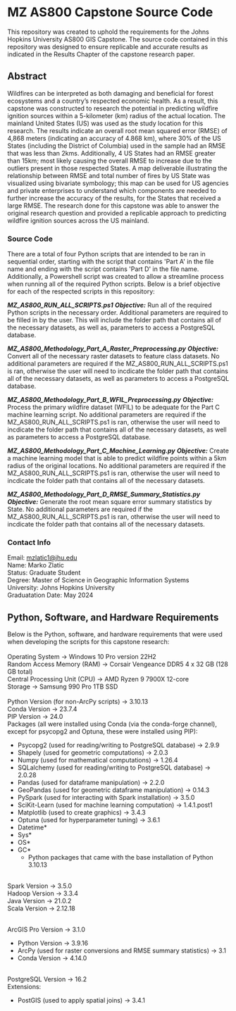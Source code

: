 # MZ AS800 Capstone Source Code
This repository was created to uphold the requirements for the Johns Hopkins University AS800 GIS Capstone. The source code contained in this repository was designed to ensure replicable and accurate results as indicated in the Results Chapter of the capstone research paper.

## Abstract
Wildfires can be interpreted as both damaging and beneficial for forest ecosystems and a country’s respected economic health. As a result, this capstone was constructed to research the potential in predicting wildfire ignition sources within a 5-kilometer (km) radius of the actual location. The mainland United States (US) was used as the study location for this research. The results indicate an overall root mean squared error (RMSE) of 4,868 meters (indicating an accuracy of 4.868 km), where 30% of the US States (including the District of Columbia) used in the sample had an RMSE that was less than 2kms. Additionally, 4 US States had an RMSE greater than 15km; most likely causing the overall RMSE to increase due to the outliers present in those respected States. A map deliverable illustrating the relationship between RMSE and total number of fires by US State was visualized using bivariate symbology; this map can be used for US agencies and private enterprises to understand which components are needed to further increase the accuracy of the results, for the States that received a large RMSE. The research done for this capstone was able to answer the original research question and provided a replicable approach to predicting wildfire ignition sources across the US mainland. 

### Source Code
There are a total of four Python scripts that are intended to be ran in sequential order, starting with the script that contains 'Part A' in the file name and ending with the script contains 'Part D' in the file name. Additionally, a Powershell script was created to allow a streamline process when running all of the required Python scripts. Below is a brief objective for each of the respected scripts in this repository:

***MZ_AS800_RUN_ALL_SCRIPTS.ps1***
***Objective:*** Run all of the required Python scripts in the necessary order. Additional parameters are required to be filled in by the user. This will include the folder path that contains all of the necessary datasets, as well as, parameters to access a PostgreSQL database.

***MZ_AS800_Methodology_Part_A_Raster_Preprocessing.py***
***Objective:*** Convert all of the necessary raster datasets to feature class datasets. No additional parameters are required if the MZ_AS800_RUN_ALL_SCRIPTS.ps1 is ran, otherwise the user will need to incdicate the folder path that contains all of the necessary datasets, as well as parameters to access a PostgreSQL database.

***MZ_AS800_Methodology_Part_B_WFIL_Preprocessing.py***
***Objective:*** Process the primary wildfire dataset (WFIL) to be adequate for the Part C machine learning script. No additional parameters are required if the MZ_AS800_RUN_ALL_SCRIPTS.ps1 is ran, otherwise the user will need to incdicate the folder path that contains all of the necessary datasets, as well as parameters to access a PostgreSQL database.

***MZ_AS800_Methodology_Part_C_Machine_Learning.py***
***Objective:*** Create a machine learning model that is able to predict wildfire points within a 5km radius of the original locations. No additional parameters are required if the MZ_AS800_RUN_ALL_SCRIPTS.ps1 is ran, otherwise the user will need to incdicate the folder path that contains all of the necessary datasets.

***MZ_AS800_Methodology_Part_D_RMSE_Summary_Statistics.py***
***Objective:*** Generate the root mean square error summary statistics by State. No additional parameters are required if the MZ_AS800_RUN_ALL_SCRIPTS.ps1 is ran, otherwise the user will need to incdicate the folder path that contains all of the necessary datasets.

### Contact Info
Email: mzlatic1@jhu.edu<br />
Name: Marko Zlatic<br />
Status: Graduate Student<br />
Degree: Master of Science in Geographic Information Systems<br />
University: Johns Hopkins University<br />
Graduatation Date: May 2024<br />

## Python, Software, and Hardware Requirements
Below is the Python, software, and hardware requirements that were used when developing the scripts for this capstone research:<br /><br />
Operating System -> Windows 10 Pro version 22H2<br />
Random Access Memory (RAM) -> Corsair Vengeance DDR5 4 x 32 GB (128 GB total)<br />
Central Processing Unit (CPU) -> AMD Ryzen 9 7900X 12-core<br />
Storage -> Samsung 990 Pro 1TB SSD<br /><br />
Python Version (for non-ArcPy scripts) -> 3.10.13<br />
	Conda Version -> 23.7.4<br />
PIP Version -> 24.0<br />
Packages (all were installed using Conda (via the conda-forge channel), except for psycopg2 and Optuna, these were installed using PIP):<br />
-	Psycopg2 (used for reading/writing to PostgreSQL database) -> 2.9.9<br />
-	Shapely (used for geometric computations) -> 2.0.3<br />
-	Numpy (used for mathematical computations) -> 1.26.4<br />
-	SQLalchemy (used for reading/writing to PostgreSQL database) -> 2.0.28<br />
-	Pandas (used for dataframe manipulation) -> 2.2.0<br />
-	GeoPandas (used for geometric dataframe manipulation) -> 0.14.3<br />
-	PySpark (used for interacting with Spark installation) -> 3.5.0<br />
-	SciKit-Learn (used for machine learning computation) -> 1.4.1.post1<br />
-	Matplotlib (used to create graphics) -> 3.4.3<br />
-	Optuna (used for hyperparameter tuning) -> 3.6.1<br />
-	Datetime*<br />
-	Sys*<br />
-	OS*<br />
-	GC*<br />
	* Python packages that came with the base installation of Python 3.10.13<br /><br />

Spark Version -> 3.5.0<br />
Hadoop Version -> 3.3.4<br />
Java Version -> 21.0.2<br />
Scala Version -> 2.12.18<br /><br />

ArcGIS Pro Version -> 3.1.0<br />
-	Python Version -> 3.9.16<br />
-	ArcPy (used for raster conversions and RMSE summary statistics) -> 3.1<br />
-	Conda Version -> 4.14.0<br /><br />
 
PostgreSQL Version -> 16.2<br />
	Extensions:<br />
-	PostGIS (used to apply spatial joins) -> 3.4.1<br />
